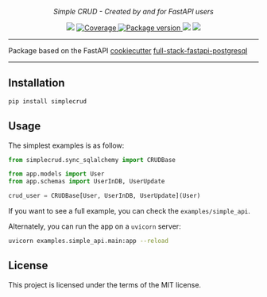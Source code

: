 <p align="center">
    <em>Simple CRUD - Created by and for FastAPI users</em>
</p>
<p align="center">
<img src="https://img.shields.io/github/last-commit/Kludex/simplecrud.svg">
<a href="https://codecov.io/gh/Kludex/simplecrud" target="_blank">
    <img src="https://codecov.io/gh/Kludex/simplecrud/branch/main/graph/badge.svg?token=J6D4HJ4G9X" alt="Coverage">
</a>
<a href="https://pypi.org/project/simplecrud" target="_blank">
    <img src="https://badge.fury.io/py/simplecrud.svg" alt="Package version">
</a>
    <img src="https://img.shields.io/pypi/pyversions/simplecrud.svg">
    <img src="https://img.shields.io/github/license/Kludex/simplecrud.svg">
</p>

---

Package based on the FastAPI [cookiecutter](https://github.com/cookiecutter/cookiecutter) [full-stack-fastapi-postgresql](https://github.com/tiangolo/full-stack-fastapi-postgresql/blob/master/%7B%7Bcookiecutter.project_slug%7D%7D/backend/app/app/crud/base.py)

---

## Installation

```bash
pip install simplecrud
```

## Usage

The simplest examples is as follow:

```python
from simplecrud.sync_sqlalchemy import CRUDBase

from app.models import User
from app.schemas import UserInDB, UserUpdate

crud_user = CRUDBase[User, UserInDB, UserUpdate](User)
```

If you want to see a full example, you can check the `examples/simple_api`.

Alternately, you can run the app on a `uvicorn` server:

```bash
uvicorn examples.simple_api.main:app --reload
```

## License

This project is licensed under the terms of the MIT license.
